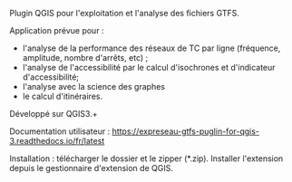 [](help/logo2.png)
Plugin QGIS pour l'exploitation et l'analyse des fichiers GTFS.

Application prévue pour :
 - l'analyse de la performance des réseaux de TC par ligne (fréquence, amplitude, nombre d'arrêts, etc) ;
 - l'analyse de l'accessibilité par le calcul d'isochrones et d'indicateur d'accessibilité;
 - l'analyse avec la science des graphes
 - le calcul d'itinéraires.

Développé sur QGIS3.+

Documentation utilisateur : https://expreseau-gtfs-puglin-for-qgis-3.readthedocs.io/fr/latest

Installation : télécharger le dossier et le zipper (*.zip). Installer l'extension depuis le gestionnaire d'extension de QGIS.
